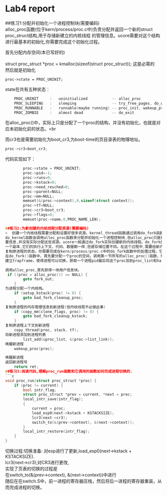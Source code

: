 # Lab4 report

##练习1:分配并初始化一个进程控制块(需要编码)  
alloc_proc函数(位于kern/process/proc.c中)负责分配并返回一个新的struct	proc_struct结构,用于存储新建立的内核线程
的管理信息。ucore需要对这个结构进行最基本的初始化,你需要完成这个初始化过程。
>
首先分配内存空间(本已写好的)<br />  
struct proc_struct *proc = kmalloc(sizeof(struct proc_struct));	
这是必需的  
然后就是初始化
```首先:  状态  
proc->state = PROC_UNINIT;
```
state在共有五种状态：<br />
```c
    PROC_UNINIT     :   uninitialized           -- alloc_proc
    PROC_SLEEPING   :   sleeping                -- try_free_pages, do_wait, do_sleep
    PROC_RUNNABLE   :   runnable(maybe running) -- proc_init, wakeup_proc, 
    PROC_ZOMBIE     :   almost dead             -- do_exit
```
在alloc_proc()中，实际上只是分配了一个proc的结构，并没有初始化，也就是对应未初始化前的状态。<br 

而cr3也是需要初始化为boot_cr3,为boot-time的页目录表的物理地址。
```c
proc->cr3=boot_cr3;
```
代码实现如下：
```c
        proc->state = PROC_UNINIT;
        proc->pid=-1;
    	proc->runs=0;
    	proc->kstack=0;
    	proc->need_resched=0;
    	proc->parent=NULL;
    	proc->mm=NULL;
    	memset(&(proc->context),0,sizeof(struct context));
    	proc->tf=NULL;
    	proc->cr3=boot_cr3;
    	proc->flags=0;
    	memset(proc->name,0,PROC_NAME_LEN);

##练习2:为新创建的内核线程分配资源(需要编码)  
>  创建一个内核线程需要分配和设置好很多资源。kernel_thread函数通过调用do_fork函数完成具体内核线程的创建工作。  
do_kernel函数会调用alloc_proc函数来分配并初始化一个进程控制块,但alloc_proc只是找到了一小块内存用以记录进程的必  
要信息,并没有实际分配这些资源。ucore一般通过do_fork实际创建新的内核线程。do_fork的作用是,创建当前内核线程的  
一个副本,它们的执行上下文、代码、数据都一样,但是存储位置不同。在这个过程中,需要给新内核线程分配资源,并且  
复制原进程的状态。你需要完成在kern/process/proc.c中的do_fork函数中的处理过程。它的大致执行步骤包括:  
在do_fork()函数中，首先要分配一个proc的空间，调用第一节所写的alloc_proc()函数，然后再建立内核堆栈，进行克隆数据空间，以及  
建立trapframe，使得进程可以切换，获取一个进程pid最后将这个proc加到proc_list和hash_list中，最后唤醒进程。<br />  
    
调用alloc_proc,首先获得一块用户信息块。  
 if ((proc = alloc_proc()) == NULL) {
        goto fork_out;
    }
为进程分配一个内核栈。  
    if (setup_kstack(proc) != 0) {
        goto bad_fork_cleanup_proc;
    }
复制原进程的内存管理信息到新进程(但内核线程不必做此事)  
    if (copy_mm(clone_flags, proc) != 0) {
        goto bad_fork_cleanup_kstack;
    }
复制原进程上下文到新进程  
    copy_thread(proc, stack, tf);
将新进程添加到进程列表  
        list_add(&proc_list, &(proc->list_link));
唤醒新进程  
    wakeup_proc(proc);

唤醒新进程  
返回新进程号
    return ret;
##练习3:阅读代码,理解proc_run函数和它调用的函数如何完成进程切换的.
```c
void proc_run(struct proc_struct *proc) {
    if (proc != current) {
        bool intr_flag;
        struct proc_struct *prev = current, *next = proc;
        local_intr_save(intr_flag);
        {
            current = proc;
            load_esp0(next->kstack + KSTACKSIZE);
            lcr3(next->cr3);
            switch_to(&(prev->context), &(next->context));
        }
        local_intr_restore(intr_flag);
    }
}
```
切换过程:切换准备:
对esp进行了更新,load_esp0(next->kstack + KSTACKSIZE).  
lcr3(next->cr3);对CR3进行更改,  
实现了页表的切换的过程是  
在switch_to(&(prev->context), &(next->context))中进行  
随后在在switch.S中，前一进程的寄存器压栈，然后将后一进程的寄存器重装，从而完成进程的切换。  

```

